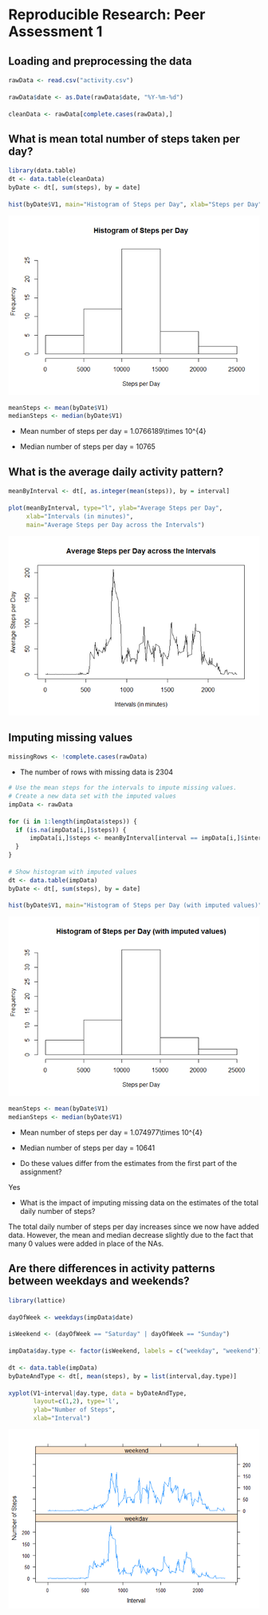 # Reproducible Research: Peer Assessment 1


## Loading and preprocessing the data

```r
rawData <- read.csv("activity.csv")

rawData$date <- as.Date(rawData$date, "%Y-%m-%d")

cleanData <- rawData[complete.cases(rawData),]
```

## What is mean total number of steps taken per day?

```r
library(data.table)
dt <- data.table(cleanData)
byDate <- dt[, sum(steps), by = date]

hist(byDate$V1, main="Histogram of Steps per Day", xlab="Steps per Day")
```

![](PA1_template_files/figure-html/unnamed-chunk-2-1.png) 


```r
meanSteps <- mean(byDate$V1)
medianSteps <- median(byDate$V1)
```

- Mean number of steps per day = 1.0766189\times 10^{4}

- Median number of steps per day = 10765

## What is the average daily activity pattern?


```r
meanByInterval <- dt[, as.integer(mean(steps)), by = interval]

plot(meanByInterval, type="l", ylab="Average Steps per Day",
     xlab="Intervals (in minutes)",
     main="Average Steps per Day across the Intervals")
```

![](PA1_template_files/figure-html/unnamed-chunk-4-1.png) 

## Imputing missing values

```r
missingRows <- !complete.cases(rawData)
```
- The number of rows with missing data is 2304


```r
# Use the mean steps for the intervals to impute missing values.
# Create a new data set with the imputed values
impData <- rawData

for (i in 1:length(impData$steps)) {
  if (is.na(impData[i,]$steps)) {
      impData[i,]$steps <- meanByInterval[interval == impData[i,]$interval]$V1
  }
}

# Show histogram with imputed values
dt <- data.table(impData)
byDate <- dt[, sum(steps), by = date]

hist(byDate$V1, main="Histogram of Steps per Day (with imputed values)", xlab="Steps per Day")
```

![](PA1_template_files/figure-html/unnamed-chunk-6-1.png) 


```r
meanSteps <- mean(byDate$V1)
medianSteps <- median(byDate$V1)
```

- Mean number of steps per day = 1.074977\times 10^{4}

- Median number of steps per day = 10641

- Do these values differ from the estimates from the first part of the assignment?

Yes

- What is the impact of imputing missing data on the estimates of the total daily number of steps?

The total daily number of steps per day increases since we now have added data.  However, the mean and median decrease slightly due to the fact that many 0 values were added in place of the NAs.

## Are there differences in activity patterns between weekdays and weekends?

```r
library(lattice)

dayOfWeek <- weekdays(impData$date)

isWeekend <- (dayOfWeek == "Saturday" | dayOfWeek == "Sunday")

impData$day.type <- factor(isWeekend, labels = c("weekday", "weekend"))

dt <- data.table(impData)
byDateAndType <- dt[, mean(steps), by = list(interval,day.type)]

xyplot(V1~interval|day.type, data = byDateAndType,
       layout=c(1,2), type='l',
       ylab="Number of Steps",
       xlab="Interval")
```

![](PA1_template_files/figure-html/unnamed-chunk-8-1.png) 
